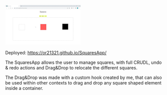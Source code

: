 ![](https://github.com/or21321/SquaresApp/blob/main/SquaresGif.gif)

Deployed:
https://or21321.github.io/SquaresApp/ 

The SquaresApp allows the user to manage squares, with full CRUDL, undo & redo actions and Drag&Drop to relocate the different squares.

The Drag&Drop was made with a custom hook created by me, that can also be used within other contexts to drag and drop any square shaped element inside a container.

